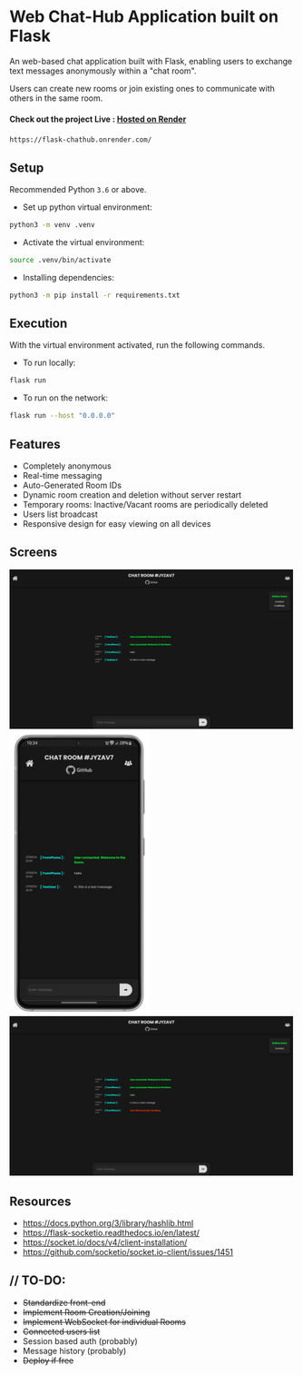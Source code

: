 # Web Chat-Hub Application built on Flask #

An web-based chat application built with Flask, enabling users to exchange text messages anonymously within a "chat room".

Users can create new rooms or join existing ones to communicate with others in the same room.

#### Check out the project Live : [Hosted on Render](https://flask-chathub.onrender.com/) 
`https://flask-chathub.onrender.com/` 
####

## Setup ##

Recommended Python `3.6` or above. 

- Set up python virtual environment:
```bash
python3 -m venv .venv
```
- Activate the virtual environment:
```bash
source .venv/bin/activate
```
- Installing dependencies:
```bash
python3 -m pip install -r requirements.txt 
```

## Execution ###
With the virtual environment activated, run the following commands.

- To run locally:
```bash
flask run
```
- To run on the network:
```bash
flask run --host "0.0.0.0"
```
## Features ##
- Completely anonymous
- Real-time messaging
- Auto-Generated Room IDs
- Dynamic room creation and deletion without server restart
- Temporary rooms: Inactive/Vacant rooms are periodically deleted
- Users list broadcast
- Responsive design for easy viewing on all devices

## Screens ##
<img src="./static/readme-screens/pcss1.png" alt="pc" width="500"/> <br>
<img src="./static/readme-screens/phoness.png" alt="phone" height="500"/>
<img src="./static/readme-screens/pcss2.png" alt="pc" width="500"/>



## Resources ##
- https://docs.python.org/3/library/hashlib.html
- https://flask-socketio.readthedocs.io/en/latest/
- https://socket.io/docs/v4/client-installation/
- https://github.com/socketio/socket.io-client/issues/1451

## // TO-DO: ##
- ~~Standardize front-end~~
- ~~Implement Room Creation/Joining~~
- ~~Implement WebSocket for individual Rooms~~
- ~~Connected users list~~
- Session based auth (probably)
- Message history (probably)
- ~~Deploy if free~~
